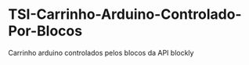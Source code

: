 # TSI-Carrinho-Arduino-Controlado-Por-Blocos
 Carrinho arduino controlados pelos blocos da API blockly
